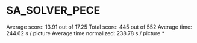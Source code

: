 # SA_SOLVER_PECE

Average score:	13.91	out of 17.25
Total score:	445	out of 552
Average time: 	244.62	s / picture
Average time normalized:	238.78	s / picture *
